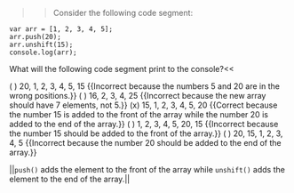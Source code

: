 >>Consider the following code segment:

```
var arr = [1, 2, 3, 4, 5];
arr.push(20);
arr.unshift(15);
console.log(arr);
```

What will the following code segment print to the console?<<

( ) 20, 1, 2, 3, 4, 5, 15 {{Incorrect because the numbers 5 and 20 are in the wrong positions.}}
( ) 16, 2, 3, 4, 25 {{Incorrect because the new array should have 7 elements, not 5.}}
(x) 15, 1, 2, 3, 4, 5, 20 {{Correct because the number 15 is added to the front of the array while the number 20 is added to the end of the array.}}
( ) 1, 2, 3, 4, 5, 20, 15 {{Incorrect because the number 15 should be added to the front of the array.}}
( ) 20, 15, 1, 2, 3, 4, 5 {{Incorrect because the number 20 should be added to the end of the array.}}

||`push()` adds the element to the front of the array while `unshift()` adds the element to the end of the array.||